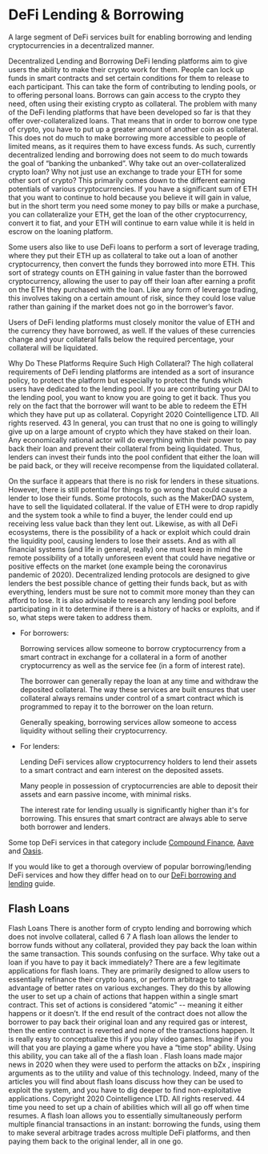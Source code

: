 # DeFi Lending & Borrowing

A large segment of DeFi services built for enabling borrowing and lending cryptocurrencies in a decentralized manner.

Decentralized Lending and Borrowing
DeFi lending platforms aim to give users the ability to make their crypto work for them. People can lock up funds in smart contracts and set certain conditions for them to release to each participant. This can take the form of contributing to lending pools, or to offering personal loans. Borrows can gain access to the crypto they need, often using their existing crypto as collateral.
The problem with many of the DeFi lending platforms that have been developed so far is that they offer over-collateralized loans. That means that in order to borrow one type of crypto, you have to put up a greater amount of another coin as collateral. This does not do much to make borrowing more accessible to people of limited means, as it requires them to have excess funds. As such, currently decentralized lending and borrowing does not seem to do much towards the goal of “banking the unbanked”.
Why take out an over-collateralized crypto loan? Why not just use an exchange to trade your ETH for some other sort of crypto? This primarily comes down to the different earning potentials of various cryptocurrencies. If you have a significant sum of ETH that you want to continue to hold because you believe it will gain in value, but in the short term you need some money to pay bills or make a purchase, you can collateralize your ETH, get the loan of the other cryptocurrency, convert it to fiat, and your ETH will continue to earn value while it is held in escrow on the loaning platform.

Some users also like to use DeFi loans to perform a sort of leverage trading, where they put their ETH up as collateral to take out a loan of another cryptocurrency, then convert the funds they borrowed into more ETH. This sort of strategy counts on ETH gaining in value faster than the borrowed cryptocurrency, allowing the user to pay off their loan after earning a profit on the ETH they purchased with the loan. Like any form of leverage trading, this involves taking on a certain amount of risk, since they could lose value rather than gaining if the market does not go in the borrower’s favor.

Users of DeFi lending platforms must closely monitor the value of ETH and the currency they have borrowed, as well. If the values of these currencies change and your collateral falls below the required percentage, your collateral will be liquidated.

Why Do These Platforms Require Such High Collateral?
The high collateral requirements of DeFi lending platforms are intended as a sort of insurance policy, to protect the platform but especially to protect the funds which users have dedicated to the lending pool. If you are contributing your DAI to the lending pool, you want to know you are going to get it back. Thus you rely on the fact that the borrower will want to be able to redeem the ETH which they have put up as collateral.
Copyright 2020 Cointelligence LTD. All rights reserved. 43
 In general, you can trust that no one is going to willingly give up on a large amount of crypto which they have staked on their loan. Any economically rational actor will do everything within their power to pay back their loan and prevent their collateral from being liquidated. Thus, lenders can invest their funds into the pool confident that either the loan will be paid back, or they will receive recompense from the liquidated collateral.
 
 On the surface it appears that there is no risk for lenders in these situations. However, there is still potential for things to go wrong that could cause a lender to lose their funds. Some protocols, such as the MakerDAO system, have to sell the liquidated collateral. If the value of ETH were to drop rapidly and the system took a while to find a buyer, the lender could end up receiving less value back than they lent out.
 Likewise, as with all DeFi ecosystems, there is the possibility of a hack or exploit which could drain the liquidity pool, causing lenders to lose their assets. And as with all financial systems (and life in general, really) one must keep in mind the remote possibility of a totally unforeseen event that could have negative or positive effects on the market (one example being the coronavirus pandemic of 2020).
 Decentralized lending protocols are designed to give lenders the best possible chance of getting their funds back, but as with everything, lenders must be sure not to commit more money than they can afford to lose. It is also advisable to research any lending pool before participating in it to determine if there is a history of hacks or exploits, and if so, what steps were taken to address them.

- For borrowers:

    Borrowing services allow someone to borrow cryptocurrency from a smart contract in exchange for a collateral in a form of another cryptocurrency as well as the service fee (in a form of interest rate).
    
    The borrower can generally repay the loan at any time and withdraw the deposited collateral. The way these services are built ensures that user collateral always remains under control of a smart contract which is programmed to repay it to the borrower on the loan return.
    
    Generally speaking, borrowing services allow someone to access liquidity without selling their cryptocurrency.
    
- For lenders:

    Lending DeFi services allow cryptocurrency holders to lend their assets to a smart contract and earn interest on the deposited assets.
    
    Many people in possession of cryptocurrencies are able to deposit their assets and earn passive income, with minimal risks.
    
    The interest rate for lending usually is significantly higher than it's for borrowing. This ensures that smart contract are always able to serve both borrower and lenders.
        
Some top DeFi services in that category include [Compound Finance](https://compound.finance/markets), [Aave](https://app.aave.com/home) and [Oasis](https://oasis.app/).

If you would like to get a thorough overview of popular borrowing/lending DeFi services and how they differ head on to our [DeFi borrowing and lending](/guides/defies/defi/7-lending-borrowing.md) guide.

## Flash Loans

Flash Loans
There is another form of crypto lending and borrowing which does not involve collateral, called
6
7
A flash loan allows the lender to borrow funds without any collateral, provided they pay back the loan within the same transaction. This sounds confusing on the surface. Why take out a loan if you have to pay it back immediately?
There are a few legitimate applications for flash loans. They are primarily designed to allow users to essentially refinance their crypto loans, or perform arbitrage to take advantage of better rates on various exchanges. They do this by allowing the user to set up a chain of actions that happen within a single smart contract. This set of actions is considered “atomic” -- meaning it either happens or it doesn’t. If the end result of the contract does not allow the borrower to pay back their original loan and any required gas or interest, then the entire contract is reverted and none of the transactions happen.
It is really easy to conceptualize this if you play video games. Imagine if you will that you are playing a game where you have a “time stop” ability. Using this ability, you can take all of the
a flash loan . Flash loans made major news in 2020 when they were used to perform the attacks
on bZx , inspiring arguments as to the utility and value of this technology. Indeed, many of the articles you will find about flash loans discuss how they can be used to exploit the system, and you have to dig deeper to find non-exploitative applications.
Copyright 2020 Cointelligence LTD. All rights reserved. 44
 time you need to set up a chain of abilities which will all go off when time resumes. A flash loan allows you to essentially simultaneously perform multiple financial transactions in an instant: borrowing the funds, using them to make several arbitrage trades across multiple DeFi platforms, and then paying them back to the original lender, all in one go.
